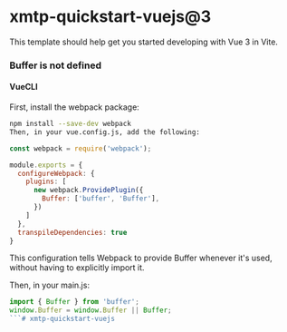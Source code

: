 # xmtp-quickstart-vuejs@3

This template should help get you started developing with Vue 3 in Vite.

### Buffer is not defined
#### VueCLI

First, install the webpack package:

```bash
npm install --save-dev webpack
Then, in your vue.config.js, add the following:
```

```jsx
const webpack = require('webpack');

module.exports = {
  configureWebpack: {
    plugins: [
      new webpack.ProvidePlugin({
        Buffer: ['buffer', 'Buffer'],
      })
    ]
  },
  transpileDependencies: true
}
```

This configuration tells Webpack to provide Buffer whenever it's used, without having to explicitly import it.

Then, in your main.js:

```jsx
import { Buffer } from 'buffer';
window.Buffer = window.Buffer || Buffer;
```# xmtp-quickstart-vuejs
